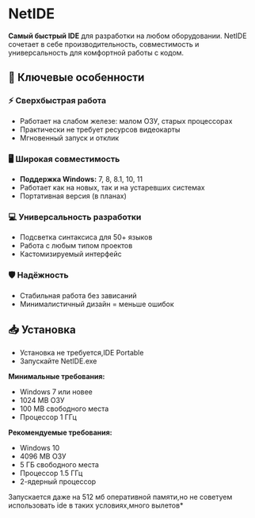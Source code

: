 # NetIDE 

**Самый быстрый IDE** для разработки на любом оборудовании. NetIDE сочетает в себе производительность, совместимость и универсальность для комфортной работы с кодом.

## 🌟 Ключевые особенности

### ⚡ Сверхбыстрая работа
- Работает на слабом железе: малом ОЗУ, старых процессорах
- Практически не требует ресурсов видеокарты
- Мгновенный запуск и отклик

### 🖥️ Широкая совместимость
- **Поддержка Windows:** 7, 8, 8.1, 10, 11
- Работает как на новых, так и на устаревших системах
- Портативная версия (в планах)

### 💻 Универсальность разработки
- Подсветка синтаксиса для 50+ языков
- Работа с любым типом проектов
- Кастомизируемый интерфейс

### 🛡️ Надёжность
- Стабильная работа без зависаний
- Минималистичный дизайн = меньше ошибок

## 📥 Установка
- Установка не требуется,IDE Portable
- Запускайте NetIDE.exe


**Минимальные требования:**
- Windows 7 или новее
- 1024 MB ОЗУ 
- 100 MB свободного места
- Процессор 1 ГГц

**Рекомендуемые требования:**
  
- Windows 10
- 4096 MB ОЗУ
- 5 ГБ свободного места
- Процессор 1.5 ГГц
- 2-ядерный процессор

Запускается даже на 512 мб оперативной памяти,но не советуем использовать ide в таких условиях,много вылетов*
